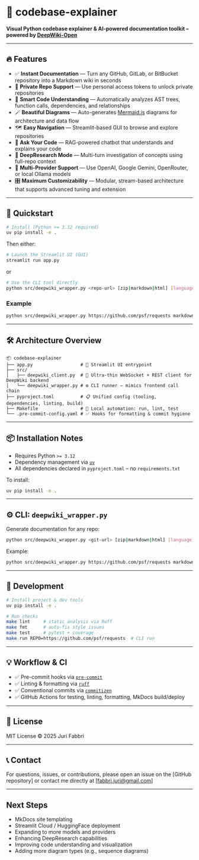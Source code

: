 # 📘 codebase-explainer

**Visual Python codebase explainer & AI-powered documentation toolkit – powered by [DeepWiki-Open](https://github.com/AsyncFuncAI/deepwiki-open)**

---

## 🔥 Features

- ✅ **Instant Documentation** — Turn any GitHub, GitLab, or BitBucket repository into a Markdown wiki in seconds
- 🔐 **Private Repo Support** — Use personal access tokens to unlock private repositories
- 🧠 **Smart Code Understanding** — Automatically analyzes AST trees, function calls, dependencies, and relationships
- 🪄 **Beautiful Diagrams** — Auto-generates [Mermaid.js](https://mermaid-js.github.io/) diagrams for architecture and data flow
- 🗺️ **Easy Navigation** — Streamlit-based GUI to browse and explore repositories
- 🤖 **Ask Your Code** — RAG-powered chatbot that understands and explains your code
- 🧪 **DeepResearch Mode** — Multi-turn investigation of concepts using full-repo context
- 🔄 **Multi-Provider Support** — Use OpenAI, Google Gemini, OpenRouter, or local Ollama models
- 🎛️ **Maximum Customizability** — Modular, stream-based architecture that supports advanced tuning and extension

---

## 🏁 Quickstart

```bash
# Install (Python >= 3.12 required)
uv pip install -e .
```

Then either:

```bash
# Launch the Streamlit UI (GUI)
streamlit run app.py
```

or

```bash
# Use the CLI tool directly
python src/deepwiki_wrapper.py <repo-url> [zip|markdown|html] [language] [provider]
```

### Example

```bash
python src/deepwiki_wrapper.py https://github.com/psf/requests markdown en openai
```

---

## 🛠️ Architecture Overview

```
📦 codebase-explainer
├── app.py                  # 🔵 Streamlit UI entrypoint
├── src/
│   ├── deepwiki_client.py  # 🔗 Ultra-thin WebSocket + REST client for DeepWiki backend
│   └── deepwiki_wrapper.py # ⚙️ CLI runner – mimics frontend call chain
├── pyproject.toml          # 📋 Unified config (tooling, dependencies, linting, build)
├── Makefile                # 🧰 Local automation: run, lint, test
└── .pre-commit-config.yaml # ✅ Hooks for formatting & commit hygiene
```

---

## 📦 Installation Notes

- Requires Python `>= 3.12`
- Dependency management via [`uv`](https://github.com/astral-sh/uv)
- All dependencies declared in `pyproject.toml` – no `requirements.txt`

To install:
```bash
uv pip install -e .
```

---

## ⚙️ CLI: `deepwiki_wrapper.py`

Generate documentation for any repo:

```bash
python src/deepwiki_wrapper.py <git-url> [zip|markdown|html] [language] [provider]
```

Example:

```bash
python src/deepwiki_wrapper.py https://github.com/psf/requests markdown en openai
```

---

## 🧪 Development

```bash
# Install project & dev tools
uv pip install -e .

# Run checks
make lint     # static analysis via Ruff
make fmt      # auto-fix style issues
make test     # pytest + coverage
make run REPO=https://github.com/psf/requests  # CLI run
```

---

## 💡 Workflow & CI

- ✅ Pre-commit hooks via [`pre-commit`](https://pre-commit.com/)
- ✅ Linting & formatting via [`ruff`](https://docs.astral.sh/ruff/)
- ✅ Conventional commits via [`commitizen`](https://commitizen-tools.github.io/commitizen/)
- ✅ GitHub Actions for testing, linting, formatting, MkDocs build/deploy

---

## 📜 License

MIT License © 2025 Juri Fabbri

---

## 📞 Contact

For questions, issues, or contributions, please open an issue on the [GitHub repository] or contact me directly at [fabbri.juri@gmail.com]

---

## Next Steps
- MkDocs site templating
- Streamlit Cloud / HuggingFace deployment
- Expanding to more models and providers
- Enhancing DeepResearch capabilities
- Improving code understanding and visualization
- Adding more diagram types (e.g., sequence diagrams)
